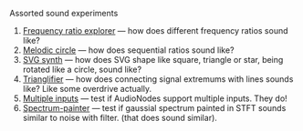 Assorted sound experiments

1. [Frequency ratio explorer](https://audio-lab.github.io/audio-experiment/ratio-explorer) — how does different frequency ratios sound like?
1. [Melodic circle](https://audio-lab.github.io/audio-experiment/mel-circle) — how does sequential ratios sound like?
1. [SVG synth](https://audio-lab.github.io/audio-experiment/svgsynth) — how does SVG shape like square, triangle or star, being rotated like a circle, sound like?
1. [Trianglifier](https://audio-lab.github.io/audio-experiment/trianglifier) — how does connecting signal extremums with lines sounds like? Like some overdrive actually.
1. [Multiple inputs](https://audio-lab.github.io/audio-experiment/mulit) — test if AudioNodes support multiple inputs. They do!
1. [Spectrum-painter](https://audio-lab.github.io/audio-experiment/stft-painter) — test if gaussial spectrum painted in STFT sounds similar to noise with filter. (that does sound similar).
